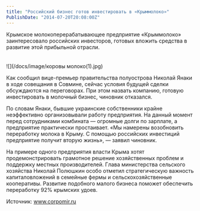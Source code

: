 ```yaml
---
title: "Российский бизнес готов инвестировать в «Крыммолоко»" 
PublishDate: "2014-07-20T20:08:00Z" 
--- 
```

 Крымское молокоперерабатывающее предприятие &laquo;Крыммолоко&raquo; заинтересовало российских инвесторов, готовых вложить средства в развитие этой прибыльной отрасли.

<br style=" :  (94, 96, 102); font-family: Helvetica, Arial, sans-serif; font-size: 13px; line-height: 20px; background- :  (248, 249, 250);" />
![](/docs/image/коровы молоко(1).jpg)



Как сообщил вице-премьер правительства полуострова Николай Янаки в ходе совещания в Совмине, сейчас условия будущей сделки обсуждаются на переговорах. При этом назвать компанию, готовую инвестировать в молочный бизнес, чиновник отказался.


По словам Янаки, бывшие украинские собственники крайне неэффективно организовывали работу предприятия. На данный момент перед сотрудниками комбината &mdash; огромные долги по зарплате, а предприятие практически простаивает. &laquo;Мы намерены возобновить переработку молока в Крыму. С помощью российских инвестиций предприятие получит вторую жизнь&raquo;, &mdash; заявил чиновник.


На примере одного предприятия власти Крыма хотят продемонстрировать грамотное решение хозяйственных проблем и поддержку местных производителей. Глава министерства сельского хозяйства Николай Полюшкин особо отметил стратегическую важность капиталовложений в семейные фермы и сельскохозяйственные кооперативы. Развитие подобного малого бизнеса поможет обеспечить переработку 92% крымских удоев.





Источник: www.corpomir.ru

